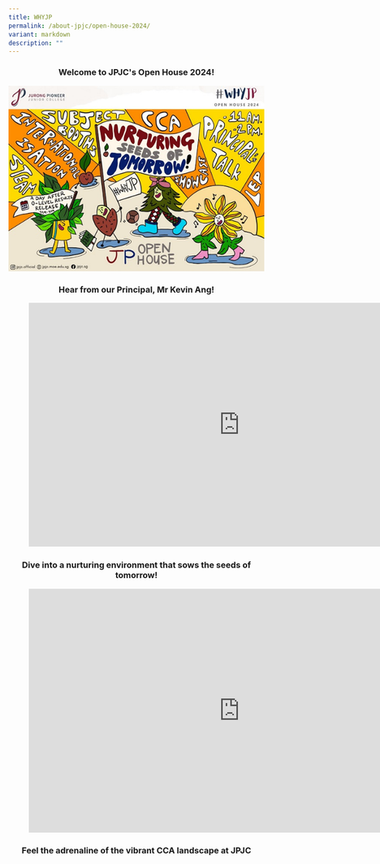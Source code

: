 ```yaml
---
title: WHYJP
permalink: /about-jpjc/open-house-2024/
variant: markdown
description: ""
---
```

<div align="justify">

<h3><center>Welcome to JPJC's Open House 2024!</center></h3>

	
<img src="/images/Open%20house%202024/Open_House.jpg">

<h3><center>Hear from our Principal, Mr Kevin Ang!</center></h3>

	
<figure><center><iframe allowfullscreen="" allow="accelerometer; autoplay; clipboard-write; encrypted-media; gyroscope; picture-in-picture; web-share" frameborder="0" title="#WhyJP Open House 2024 - Mr Kevin Ang's Welcome" src="https://www.youtube.com/embed/d3l4aH50SBc" height="480" width="830"></iframe></center></figure>
	
	
<h3><center>Dive into a nurturing environment that sows the seeds of tomorrow!</center></h3>

<figure><iframe allowfullscreen="" allow="accelerometer; autoplay; clipboard-write; encrypted-media; gyroscope; picture-in-picture; web-share" frameborder="0" title="#WhyJP Open House 2024 - Nurturing Seeds of Tomorrow" src="https://www.youtube.com/embed/8dVStL0-Kc8" height="480" width="830"></iframe></figure>
	
<h3><center>Feel the adrenaline of the vibrant CCA landscape at JPJC</center></h3>
	




	
	
	




</div>